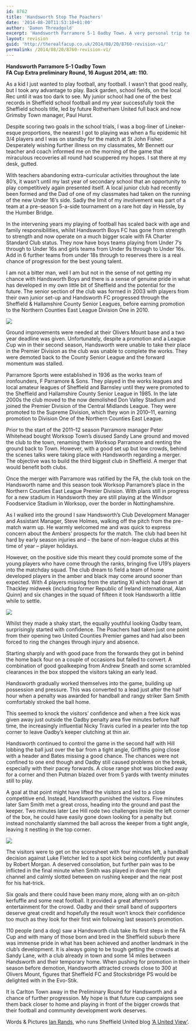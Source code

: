 ```yaml
---
id: 8762
title: 'Handsworth Stop The Poachers'
date: '2014-08-20T11:53:10+01:00'
author: 'Damon Threadgold'
excerpt: 'Handsworth Parramore 5-1 Oadby Town. A very personal trip to Handsworth for one Sheffield United fan. By Ian Rands.'
layout: revision
guid: 'http://therealfacup.co.uk/2014/08/20/8760-revision-v1/'
permalink: /2014/08/20/8760-revision-v1/
---
```


**Handsworth Parramore 5-1 Oadby Town  
FA Cup Extra preliminary Round, 16 August 2014, att: 110.**

As a kid I just wanted to play football, any football. I wasn’t that good really, but I took any advantage to play. Back garden, school fields, on the local Rec until it was too dark to see. My junior school had one of the best records in Sheffield school football and my year successfully took the Sheffield schools title, led by future Rotherham United full back and now Grimsby Town manager, Paul Hurst.

Despite scoring two goals in the school trials, I was a bog-liner of Lineker-esque proportions, the nearest I got to playing was when a flu epidemic hit 3/4 players and I was on standby for the match at St John Fisher. Desperately wishing further illness on my classmates, Mr Bennett our teacher and coach informed me on the morning of the game that miraculous recoveries all round had scuppered my hopes. I sat there at my desk, gutted.

With teachers abandoning extra-curricular activities throughout the late 80’s, it wasn’t until my last year of secondary school that an opportunity to play competitively again presented itself. A local junior club had recently been formed and the Dad of one of my classmates had taken on the running of the new Under 16’s side. Sadly the limit of my involvement was part of a team at a pre-season 5-a-side tournament on a rare hot day in Hessle, by the Humber Bridge.

In the intervening years my playing of football has scaled back with age and family responsibilities, whilst Handsworth Boys FC has gone from strength to strength and now operate on a much bigger scale with FA Charter Standard Club status. They now have boys teams playing from Under 7’s through to Under 16s and girls teams from Under 9s through to Under 16s. Add in 6 further teams from under 18s through to reserves there is a real chance of progression for the best young talent.

I am not a bitter man, well I am but not in the sense of not getting my chance with Handsworth Boys and there is a sense of genuine pride in what has developed in my own little bit of Sheffield and the potential for the future. The senior section of the club was formed in 2003 with players from their own junior set-up and Handsworth FC progressed through the Sheffield &amp; Hallamshire County Senior Leagues, before earning promotion to the Northern Counties East League Division One in 2010.

![](https://lh4.googleusercontent.com/-umKWm3LD8mQ/U_R52BD_rcI/AAAAAAAAElw/JSTLU4V-A6E/s912/20140816_145009_1.jpg)

Ground improvements were needed at their Olivers Mount base and a two year deadline was given. Unfortunately, despite a promotion and a League Cup win in their second season, Handsworth were unable to take their place in the Premier Division as the club was unable to complete the works. They were demoted back to the County Senior League and the forward momentum was stalled.

Parramore Sports were established in 1936 as the works team of ironfounders, F Parramore &amp; Sons. They played in the works leagues and local amateur leagues of Sheffield and Barnsley until they were promoted to the Sheffield and Hallamshire County Senior League in 1985. In the late 2000s the club moved to the now demolished Don Valley Stadium and joined the Premier Division of the Central Midlands League. They were promoted to the Supreme Division, which they won in 2010–11, earning promotion to Division One of the Northern Counties East League.

Prior to the start of the 2011–12 season Parramore manager Peter Whitehead bought Worksop Town’s disused Sandy Lane ground and moved the club to the town, renaming them Worksop Parramore and renting the ground back to Town. However, with a good set up but low crowds, behind the scenes talks were taking place with Handsworth regarding a merger. The objective was to build the third biggest club in Sheffield. A merger that would benefit both clubs.

Once the merger with Parramore was ratified by the FA, the club took on the Handsworth name and this season took Worksop Parramore’s place in the Northern Counties East League Premier Division. With plans still in progress for a new stadium in Handsworth they are still playing at the Windsor Foodservice Stadium in Worksop, over the border in Nottinghamshire.

As I walked into the ground I saw Handsworth’s Club Development Manager and Assistant Manager, Steve Holmes, walking off the pitch from the pre-match warm up. He warmly welcomed me and was quick to express concern about the Ambers’ prospects for the match. The club had been hit hard by early season injuries and – the bane of non-league clubs at this time of year – player holidays.

However, on the positive side this meant they could promote some of the young players who have come through the ranks, bringing five U19’s players into the matchday squad. The club dream to field a team of home developed players in the amber and black may come around sooner than expected. With 4 players missing from the starting XI which had drawn at Thackley midweek (including former Republic of Ireland international, Alan Quinn) and six changes in the squad of fifteen it took Handsworth a little while to settle.

![](https://lh5.googleusercontent.com/-9HBCkwDHmbk/U_R52Cd8-AI/AAAAAAAAEl0/QuY9ab8xnl0/s720/20140816_145552_1.jpg)

Whilst they made a shaky start, the equally youthful looking Oadby team, surprisingly started with confidence. The Poachers had taken just one point from their opening two United Counties Premier games and had also been forced to ring the changes through injury and absence.

Starting sharply and with good pace from the forwards they got in behind the home back four on a couple of occasions but failed to convert. A combination of good goalkeeping from Andrew Sneath and some scrambled clearances in the box stopped the visitors taking an early lead.

Handsworth gradually worked themselves into the game, building up possession and pressure. This was converted to a lead just after the half hour when a penalty was awarded for handball and rangy striker Sam Smith comfortably stroked the ball home.

This seemed to knock the visitors’ confidence and when a free kick was given away just outside the Oadby penalty area five minutes before half time, the increasingly influential Nicky Travis curled in a pearler into the top corner to leave Oadby’s keeper clutching at thin air.

Handsworth continued to control the game in the second half with Hill lobbing the ball just over the bar from a tight angle, Griffiths going close with a header and Bates missing a good chance. The chances were not confined to one end though and Oadby still caused problems on the break, especially with their pacey forwards. A close range shot was blocked away for a corner and then Putman blazed over from 5 yards with twenty minutes still to play.

A goal at that point might have lifted the visitors and led to a close competitive end. Instead, Handsworth punished the visitors. Five minutes later Sam Smith met a great cross, heading into the ground and past the keeper. Two minutes later Lee Hill rode two challenges inside the left corner of the box, he could have easily gone down looking for a penalty but instead nonchalantly slammed the ball across the keeper from a tight angle, leaving it nestling in the top corner.

![](https://lh5.googleusercontent.com/-IZU5ySn5oR4/U_R53uQG-tI/AAAAAAAAEmA/10YfXKzOjHQ/s512/20140816_154216_1_bestshot_1.jpg)

The visitors were to get on the scoresheet with four minutes left, a handball decision against Luke Fletcher led to a spot kick being confidently put away by Robert Morgan. A deserved consolation, but further pain was to be inflicted in the final minute when Smith was played in down the right channel and calmly slotted between on rushing keeper and the near post for his hat-trick.

Six goals and there could have been many more, along with an on-pitch kerfuffle and some neat football. It provided a great afternoon’s entertainment for the crowd. Oadby and their small band of supporters deserve great credit and hopefully the result won’t knock their confidence too much as they look for their first win following last season’s promotion.

110 people (and a dog) saw a Handsworth club take its first steps in the FA Cup and with many of those born and bred in the Sheffield suburb there was immense pride in what has been achieved and another landmark in the club’s development. It is always going to be tough getting the crowds at Sandy Lane, with a club already in town and some 14 miles between Handsworth and their temporary home. When pushing for promotion in their season before demotion, Handsworth attracted crowds close to 300 at Olivers Mount, figures that Sheffield FC and Stocksbridge PS would be delighted with in the Evo-Stik.

It is CarIton Town away in the Preliminary Round for Handsworth and a chance of further progression. My hope is that future cup campaigns see them back closer to home and playing in front of the bigger crowds that their football and community development work deserves.

Words &amp; Pictures [Ian Rands](https://twitter.com/unitedite), who runs Sheffield United blog [‘A United View’](http://aunitedview.blogspot.co.uk/).